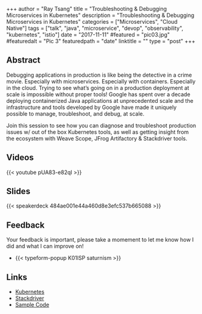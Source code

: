 +++
author = "Ray Tsang"
title = "Troubleshooting & Debugging Microservices in Kubernetes"
description = "Troubleshooting & Debugging Microservices in Kubernetes"
categories = ["Microservices", "Cloud Native"]
tags = ["talk", "java", "microservice", "devop", "observability", "kubernetes", "istio"]
date = "2017-11-11"
#featured = "pic03.jpg"
#featuredalt = "Pic 3"
featuredpath = "date"
linktitle = ""
type = "post"
+++

## Abstract
Debugging applications in production is like being the detective in a crime movie. Especially with microservices. Especially with containers. Especially in the cloud. Trying to see what’s going on in a production deployment at scale is impossible without proper tools! Google has spent over a decade deploying containerized Java applications at unprecedented scale and the infrastructure and tools developed by Google have made it uniquely possible to manage, troubleshoot, and debug, at scale.

Join this session to see how you can diagnose and troubleshoot production issues w/ out of the box Kubernetes tools, as well as getting insight from the ecosystem with Weave Scope, JFrog Artifactory & Stackdriver tools.

## Videos
{{< youtube pUA83-e82qI >}}

## Slides
{{< speakerdeck 484ae001e44a460d8e3efc537b665088 >}}

## Feedback
Your feedback is important, please take a momement to let me know how I did and what I can improve on!

- {{< typeform-popup K01lSP saturnism >}}

## Links
- [Kubernetes](https://kubernetes.io)
- [Stackdriver](https://cloud.google.com/stackdriver/)
- [Sample Code](https://github.com/saturnism/spring-boot-docker/tree/master/examples-java)


